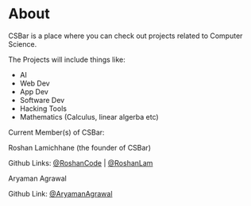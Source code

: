 # About
CSBar is a place where you can check out projects related to Computer Science. 

The Projects will include things like:

* AI 
* Web Dev
* App Dev
* Software Dev
* Hacking Tools
* Mathematics (Calculus, linear algerba etc)

Current Member(s) of CSBar:

Roshan Lamichhane (the founder of CSBar)

Github Links: [@RoshanCode](https://github.com/roshancode) | 
[@RoshanLam](https://github.com/roshanlam)

Aryaman Agrawal

Github Link: [@AryamanAgrawal](https://github.com/AryamanAgrawal)
